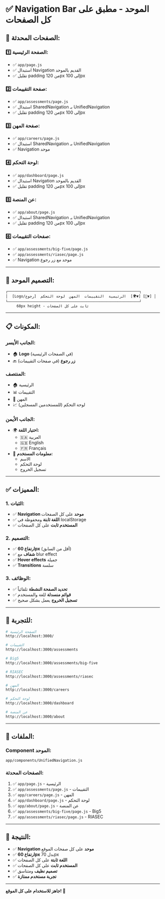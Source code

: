# ✅ Navigation Bar الموحد - مطبق على كل الصفحات

## 🎯 الصفحات المحدثة:

### **1️⃣ الصفحة الرئيسية:**
- ✅ `app/page.js`
- ✅ استبدال Navigation القديم بالموحد
- ✅ تقليل padding من 120px إلى 100px

### **2️⃣ صفحة التقييمات:**
- ✅ `app/assessments/page.js`
- ✅ استبدال SharedNavigation بـ UnifiedNavigation
- ✅ تقليل padding من 120px إلى 100px

### **3️⃣ صفحة المهن:**
- ✅ `app/careers/page.js`
- ✅ استبدال SharedNavigation بـ UnifiedNavigation
- ✅ Navigation موحد

### **4️⃣ لوحة التحكم:**
- ✅ `app/dashboard/page.js`
- ✅ استبدال Navigation القديم بالموحد
- ✅ تقليل padding من 120px إلى 100px

### **5️⃣ عن المنصة:**
- ✅ `app/about/page.js`
- ✅ استبدال SharedNavigation بـ UnifiedNavigation
- ✅ تقليل padding من 120px إلى 100px

### **6️⃣ صفحات التقييمات:**
- ✅ `app/assessments/big-five/page.js`
- ✅ `app/assessments/riasec/page.js`
- ✅ Navigation موحد مع زر رجوع

---

## 🎨 التصميم الموحد:

```
┌────────────────────────────────────────────────────────────┐
│  [Logo/رجوع]  الرئيسية  التقييمات  المهن  لوحة التحكم  [🌍▼] [👤▼] │
└────────────────────────────────────────────────────────────┘
     60px height - ثابت على كل الصفحات
```

---

## 📋 المكونات:

### **الجانب الأيسر:**
- 🏠 **Logo** (في الصفحات الرئيسية)
- 🔙 **زر رجوع** (في صفحات التقييمات)

### **المنتصف:**
- 🏠 الرئيسية
- 📊 التقييمات
- 💼 المهن
- 📈 لوحة التحكم (للمستخدمين المسجلين)

### **الجانب الأيمن:**
- 🌍 **اختيار اللغة:**
  - 🇸🇦 العربية
  - 🇬🇧 English
  - 🇫🇷 Français
- 👤 **معلومات المستخدم:**
  - الاسم
  - لوحة التحكم
  - تسجيل الخروج

---

## ✅ المميزات:

### **1. الثبات:**
- ✅ **Navigation موحد** على كل الصفحات
- ✅ **اللغة ثابتة** ومحفوظة في localStorage
- ✅ **المستخدم ثابت** على كل الصفحات

### **2. التصميم:**
- ✅ **ارتفاع 60px** (أقل من السابق)
- ✅ **شفاف** مع blur effect
- ✅ **Hover effects** جميلة
- ✅ **Transitions** سلسة

### **3. الوظائف:**
- ✅ **تحديد الصفحة النشطة** تلقائياً
- ✅ **قوائم منسدلة** للغة والمستخدم
- ✅ **تسجيل الخروج** يعمل بشكل صحيح

---

## 🧪 للتجربة:

```bash
# الصفحة الرئيسية
http://localhost:3000/

# التقييمات
http://localhost:3000/assessments

# Big5
http://localhost:3000/assessments/big-five

# RIASEC
http://localhost:3000/assessments/riasec

# المهن
http://localhost:3000/careers

# لوحة التحكم
http://localhost:3000/dashboard

# عن المنصة
http://localhost:3000/about
```

---

## 📁 الملفات:

### **Component الموحد:**
```
app/components/UnifiedNavigation.js
```

### **الصفحات المحدثة:**
1. ✅ `app/page.js` - الرئيسية
2. ✅ `app/assessments/page.js` - التقييمات
3. ✅ `app/careers/page.js` - المهن
4. ✅ `app/dashboard/page.js` - لوحة التحكم
5. ✅ `app/about/page.js` - عن المنصة
6. ✅ `app/assessments/big-five/page.js` - Big5
7. ✅ `app/assessments/riasec/page.js` - RIASEC

---

## 🎉 النتيجة:

- ✅ **Navigation موحد** على كل صفحات الموقع
- ✅ **ارتفاع 60px** بدل 70px
- ✅ **اللغة ثابتة** على كل الصفحات
- ✅ **المستخدم ثابت** على كل الصفحات
- ✅ **تصميم نظيف** ومتناسق
- ✅ **تجربة مستخدم ممتازة**

---

**جاهز للاستخدام على كل الموقع! 🚀**

